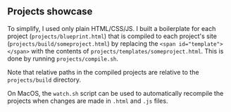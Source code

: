 
## Projects showcase

To simplify, I used only plain HTML/CSS/JS. I built a boilerplate for each project (`projects/blueprint.html`) that is compiled to each project's site (`projects/build/someproject.html`) by replacing the `<span id="template"></span>` with the contents of `projects/templates/someproject.html`. This is done by running `projects/compile.sh`.

Note that relative paths in the compiled projects are relative to the `projects/build` directory.

On MacOS, the `watch.sh` script can be used to automatically recompile the projects when changes are made in `.html` and `.js` files.